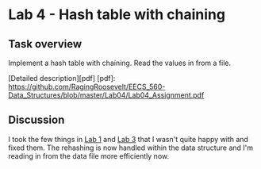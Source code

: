 # Lab 4 - Hash table with chaining

## Task overview

Implement a hash table with chaining.  Read the values in from a file.

[Detailed description][pdf]
[pdf]: https://github.com/RagingRoosevelt/EECS_560-Data_Structures/blob/master/Lab04/Lab04_Assignment.pdf

## Discussion

I took the few things in [Lab 1][lab1] and [Lab 3][lab3] that I wasn't quite happy with and fixed 
them.  The rehashing is now handled within the data structure and I'm reading in from the data file
more efficiently now.


[lab1]: https://github.com/RagingRoosevelt/EECS_560-Data_Structures/tree/master/Lab01
[lab3]: https://github.com/RagingRoosevelt/EECS_560-Data_Structures/tree/master/Lab03